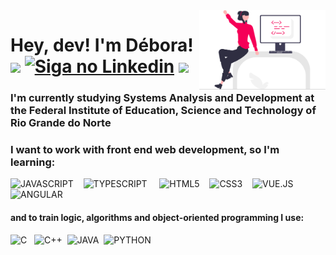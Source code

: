  <link rel="stylesheet" href="https://cdn.jsdelivr.net/gh/devicons/devicon@v2.15.1/devicon.min.css"> 
<img align="right"  width= "40%"src="https://raw.githubusercontent.com/dlavinia/dlavinia/4089b001522df2fddbfbb880328960eac5e9d403/imgs/coder.svg">
<h1> Hey, dev! I'm Débora! <br>
<a href="https://www.instagram.com/deboralsm_" alt="Instagram">
    <img src="https://img.shields.io/badge/-Instagram-AA0174?style=flat-square&labelColor=AA0174&logo=instagram&logoColor=white&link=https://www.instagram.com/deboralsm_/"/></a>
<a href="https://www.linkedin.com/in/deboralsm/">
    <img alt="Siga no Linkedin" src="https://img.shields.io/badge/-LinkedIn-blue?style=flat-square&logo=Linkedin&logoColor=white&link=https://www.linkedin.com/in/deboralsm/"></a>
<a href="mailto:dlavinia2003@gmail.com" alt="Email">
    <img src="https://img.shields.io/badge/Email-EA4335?style=flat-square&labelColor=EA4335&logo=gmail&logoColor=fff"/></a>
</h1>

### I'm currently studying Systems Analysis and Development at the Federal Institute of Education, Science and Technology of Rio Grande do Norte

### I want to work with front end web development, so I'm learning:<br>
  <img src="https://cdn.jsdelivr.net/gh/devicons/devicon/icons/javascript/javascript-original.svg" width="50px" title="JAVASCRIPT"/>&nbsp;&nbsp;&nbsp;&nbsp;<img src="https://cdn.jsdelivr.net/gh/devicons/devicon/icons/typescript/typescript-original.svg" width="50px" title="TYPESCRIPT"> &nbsp;&nbsp;&nbsp;&nbsp;<img src="https://cdn.jsdelivr.net/gh/devicons/devicon/icons/html5/html5-original.svg" width="50px"  title="HTML5"/>&nbsp;&nbsp;&nbsp;&nbsp;<img src="https://cdn.jsdelivr.net/gh/devicons/devicon/icons/css3/css3-original.svg" width="50px" title="CSS3"/>&nbsp;&nbsp;&nbsp;&nbsp;<img src="https://cdn.jsdelivr.net/gh/devicons/devicon/icons/vuejs/vuejs-original.svg" width="50px" title="VUE.JS"/>&nbsp;&nbsp;&nbsp;&nbsp;<img src="https://cdn.jsdelivr.net/gh/devicons/devicon/icons/angularjs/angularjs-original.svg" width="50px" title="ANGULAR"/>
          
          
#### and to train logic, algorithms and object-oriented programming I use: <br>
  <img src="https://cdn.jsdelivr.net/gh/devicons/devicon/icons/csharp/csharp-original.svg" width="50px" title="C"/>&nbsp;&nbsp;&nbsp;<img src="https://cdn.jsdelivr.net/gh/devicons/devicon/icons/c/c-original.svg" width="50px" title="C++"/>&nbsp;&nbsp;<img src="https://cdn.jsdelivr.net/gh/devicons/devicon/icons/java/java-original.svg" width="50px" title="JAVA"/>&nbsp;&nbsp;<img src="https://cdn.jsdelivr.net/gh/devicons/devicon/icons/python/python-original.svg" width="50px" title="PYTHON"/>
         
